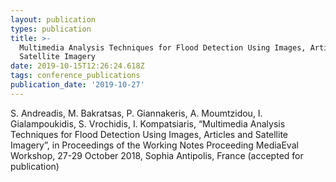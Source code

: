 ```yaml
---
layout: publication
types: publication
title: >-
  Multimedia Analysis Techniques for Flood Detection Using Images, Articles and
  Satellite Imagery
date: 2019-10-15T12:26:24.618Z
tags: conference_publications
publication_date: '2019-10-27'
---
```

S. Andreadis, M. Bakratsas, P. Giannakeris, A. Moumtzidou, I. Gialampoukidis, S. Vrochidis, I. Kompatsiaris, “Multimedia Analysis Techniques for Flood Detection Using Images, Articles and Satellite Imagery”, in Proceedings of the Working Notes Proceeding MediaEval Workshop, 27-29 October 2018, Sophia Antipolis, France (accepted for publication)

